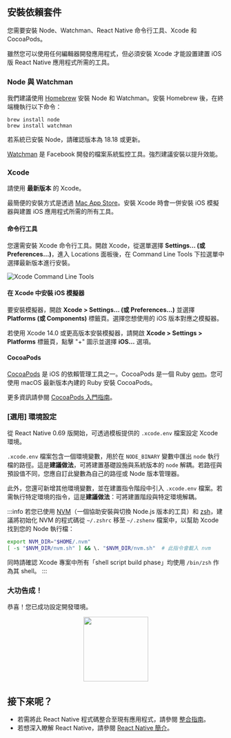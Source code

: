 ## 安裝依賴套件

您需要安裝 Node、Watchman、React Native 命令行工具、Xcode 和 CocoaPods。

雖然您可以使用任何編輯器開發應用程式，但必須安裝 Xcode 才能設置建置 iOS 版 React Native 應用程式所需的工具。

### Node 與 Watchman

我們建議使用 [Homebrew](https://brew.sh/) 安裝 Node 和 Watchman。安裝 Homebrew 後，在終端機執行以下命令：

```shell
brew install node
brew install watchman
```

若系統已安裝 Node，請確認版本為 18.18 或更新。

[Watchman](https://facebook.github.io/watchman) 是 Facebook 開發的檔案系統監控工具。強烈建議安裝以提升效能。

### Xcode

請使用 **最新版本** 的 Xcode。

最簡便的安裝方式是透過 [Mac App Store](https://itunes.apple.com/us/app/xcode/id497799835?mt=12)。安裝 Xcode 時會一併安裝 iOS 模擬器與建置 iOS 應用程式所需的所有工具。

#### 命令行工具

您還需安裝 Xcode 命令行工具。開啟 Xcode，從選單選擇 **Settings... (或 Preferences...)**，進入 Locations 面板後，在 Command Line Tools 下拉選單中選擇最新版本進行安裝。

![Xcode Command Line Tools](/docs/assets/GettingStartedXcodeCommandLineTools.png)

#### 在 Xcode 中安裝 iOS 模擬器

要安裝模擬器，開啟 **Xcode > Settings... (或 Preferences...)** 並選擇 **Platforms (或 Components)** 標籤頁。選擇您想使用的 iOS 版本對應之模擬器。

若使用 Xcode 14.0 或更高版本安裝模擬器，請開啟 **Xcode > Settings > Platforms** 標籤頁，點擊 "+" 圖示並選擇 **iOS…** 選項。

#### CocoaPods

[CocoaPods](https://cocoapods.org/) 是 iOS 的依賴管理工具之一。CocoaPods 是一個 Ruby [gem](https://en.wikipedia.org/wiki/RubyGems)。您可使用 macOS 最新版本內建的 Ruby 安裝 CocoaPods。

更多資訊請參閱 [CocoaPods 入門指南](https://guides.cocoapods.org/using/getting-started.html)。

### [選用] 環境設定

從 React Native 0.69 版開始，可透過模板提供的 `.xcode.env` 檔案設定 Xcode 環境。

`.xcode.env` 檔案包含一個環境變數，用於在 `NODE_BINARY` 變數中匯出 `node` 執行檔的路徑。這是**建議做法**，可將建置基礎設施與系統版本的 `node` 解耦。若路徑與預設值不同，您應自訂此變數為自己的路徑或 Node 版本管理器。

此外，您還可新增其他環境變數，並在建置指令階段中引入 `.xcode.env` 檔案。若需執行特定環境的指令，這是**建議做法**：可將建置階段與特定環境解耦。

:::info
若您已使用 [NVM](https://nvm.sh/)（一個協助安裝與切換 Node.js 版本的工具）和 [zsh](https://ohmyz.sh/)，建議將初始化 NVM 的程式碼從 `~/.zshrc` 移至 `~/.zshenv` 檔案中，以幫助 Xcode 找到您的 Node 執行檔：

```zsh
export NVM_DIR="$HOME/.nvm"
[ -s "$NVM_DIR/nvm.sh" ] && \. "$NVM_DIR/nvm.sh"  # 此指令會載入 nvm
```

同時請確認 Xcode 專案中所有「shell script build phase」均使用 `/bin/zsh` 作為其 shell。
:::

<h3>大功告成！</h3>

恭喜！您已成功設定開發環境。

<center><img src="/docs/assets/GettingStartedCongratulations.png" width="150"></img></center>

<h2>接下來呢？</h2>

- 若需將此 React Native 程式碼整合至現有應用程式，請參閱 [整合指南](integration-with-existing-apps.md)。
- 若想深入瞭解 React Native，請參閱 [React Native 簡介](getting-started)。